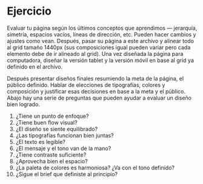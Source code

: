 # Ejercicio 

Evaluar tu página según los últimos conceptos que aprendimos — jerarquía, simetría, espacios vacíos, líneas de dirección, etc. Pueden hacer cambios y ajustes como vean. Después, pasar su página a este archivo y alinear todo al grid tamaño 1440px (sus composiciones igual pueden variar pero cada elemento debe de ir alineado al grid). Una vez diseñada la página para computadora, diseñar la versión tablet y la versión móvil en base al grid ya definido en el archivo. 

Después presentar diseños finales resumiendo la meta de la página, el público definido. Hablar de elecciones de tipografías, colores y composición y justificar esas decisiones en base a la meta y el público. Abajo hay una serie de preguntas que pueden ayudar a evaluar un diseño bien logrado.  


1. ¿Tiene un punto de enfoque?
2. ¿Tiene buen flow visual?
3. ¿El diseño se siente equilibrado? 
4. ¿Las tipografías funcionan bien juntas?
5. ¿El texto es legible?
6. ¿El mensaje y el tono van de la mano? 
7. ¿Tiene contraste suficiente? 
8. ¿Aprovecha bien el espacio? 
9. ¿La paleta de colores es harmoniosa? ¿Va con el tono definido? 
10. ¿Sigue el brief que definiste al principio? 